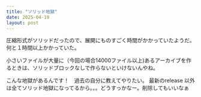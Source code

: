 ```yaml
---
title: "ソリッド地獄"
date: 2025-04-19
layout: post
---
```


圧縮形式がソリッドだったので、展開にものすごく時間がかかっていたようだ。
何と１時間以上かかっていた。

小さいファイルが大量に（今回の場合14000ファイル以上)あるアーカイブを作るときは、ソリッドブロックなしで作らないといけないんやね。

こんな地獄があるんです！　過去の自分に教えてやりたい。
最新のrelease 以外は全てソリッド地獄になってるから。。。どうすっかなー。削除してもいいなぁ
